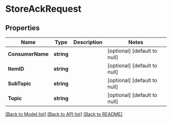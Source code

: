# StoreAckRequest

## Properties
Name | Type | Description | Notes
------------ | ------------- | ------------- | -------------
**ConsumerName** | **string** |  | [optional] [default to null]
**ItemID** | **string** |  | [optional] [default to null]
**SubTopic** | **string** |  | [optional] [default to null]
**Topic** | **string** |  | [optional] [default to null]

[[Back to Model list]](../README.md#documentation-for-models) [[Back to API list]](../README.md#documentation-for-api-endpoints) [[Back to README]](../README.md)

